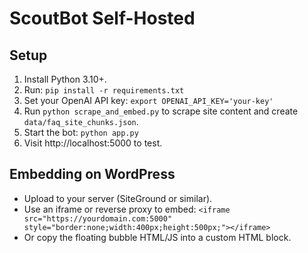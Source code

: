 
# ScoutBot Self-Hosted

## Setup
1. Install Python 3.10+.
2. Run: `pip install -r requirements.txt`
3. Set your OpenAI API key: `export OPENAI_API_KEY='your-key'`
4. Run `python scrape_and_embed.py` to scrape site content and create `data/faq_site_chunks.json`.
5. Start the bot: `python app.py`
6. Visit http://localhost:5000 to test.

## Embedding on WordPress
- Upload to your server (SiteGround or similar).
- Use an iframe or reverse proxy to embed:
  `<iframe src="https://yourdomain.com:5000" style="border:none;width:400px;height:500px;"></iframe>`
- Or copy the floating bubble HTML/JS into a custom HTML block.
